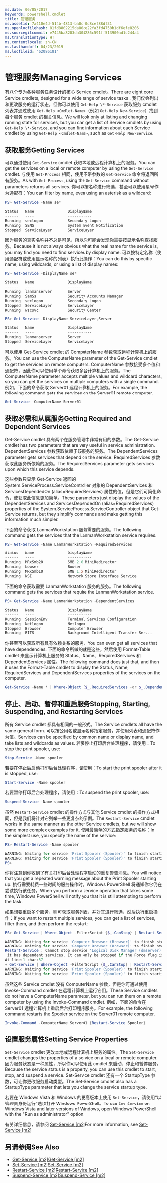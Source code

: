 ```yaml
---
ms.date: 06/05/2017
keywords: powershell,cmdlet
title: 管理服务
ms.assetid: 7a410e4d-514b-4813-ba0c-0d8cef88df31
ms.openlocfilehash: 81fd8802215da80ce22fa3fd4750b1df6efe8206
ms.sourcegitcommit: e7445ba8203da304286c591ff513900ad1c244a4
ms.translationtype: HT
ms.contentlocale: zh-CN
ms.lasthandoff: 04/23/2019
ms.locfileid: "62086181"
---
```

# <a name="managing-services"></a><span data-ttu-id="73487-103">管理服务</span><span class="sxs-lookup"><span data-stu-id="73487-103">Managing Services</span></span>

<span data-ttu-id="73487-104">有八个专为各种服务任务设计的核心 Service cmdlet。</span><span class="sxs-lookup"><span data-stu-id="73487-104">There are eight core Service cmdlets, designed for a wide range of service tasks .</span></span> <span data-ttu-id="73487-105">我们仅会列出和更改服务的运行状态，但你可以使用 `Get-Help \*-Service` 获取服务 cmdlet 列表并通过使用 `Get-Help <Cmdlet-Name>`（例如 `Get-Help New-Service`）找到每个服务 cmdlet 的相关信息。</span><span class="sxs-lookup"><span data-stu-id="73487-105">We will look only at listing and changing running state for services, but you can get a list of Service cmdlets by using `Get-Help \*-Service`, and you can find information about each Service cmdlet by using `Get-Help <Cmdlet-Name>`, such as `Get-Help New-Service`.</span></span>

## <a name="getting-services"></a><span data-ttu-id="73487-106">获取服务</span><span class="sxs-lookup"><span data-stu-id="73487-106">Getting Services</span></span>

<span data-ttu-id="73487-107">可以通过使用 `Get-Service` cmdlet 获取本地或远程计算机上的服务。</span><span class="sxs-lookup"><span data-stu-id="73487-107">You can get the services on a local or remote computer by using the `Get-Service` cmdlet.</span></span> <span data-ttu-id="73487-108">与使用 `Get-Process` 相同，使用不带参数的 `Get-Service` 命令将返回所有服务。</span><span class="sxs-lookup"><span data-stu-id="73487-108">As with `Get-Process`, using the `Get-Service` command without parameters returns all services.</span></span> <span data-ttu-id="73487-109">你可以按名称进行筛选，甚至可以使用星号作为通配符：</span><span class="sxs-lookup"><span data-stu-id="73487-109">You can filter by name, even using an asterisk as a wildcard:</span></span>

```powershell
PS> Get-Service -Name se*

Status   Name               DisplayName
------   ----               -----------
Running  seclogon           Secondary Logon
Running  SENS               System Event Notification
Stopped  ServiceLayer       ServiceLayer
```

<span data-ttu-id="73487-110">因为服务的真实名称并不总是可见，所以你可能会发现你需要按显示名称查找服务。</span><span class="sxs-lookup"><span data-stu-id="73487-110">Because it is not always obvious what the real name for the service is, you may find you need to find services by display name.</span></span> <span data-ttu-id="73487-111">可以按特定名称（使用通配符或使用显示名称的列表）执行此操作：</span><span class="sxs-lookup"><span data-stu-id="73487-111">You can do this by specific name, using wildcards, or using a list of display names:</span></span>

```powershell
PS> Get-Service -DisplayName se*

Status   Name               DisplayName
------   ----               -----------
Running  lanmanserver       Server
Running  SamSs              Security Accounts Manager
Running  seclogon           Secondary Logon
Stopped  ServiceLayer       ServiceLayer
Running  wscsvc             Security Center

PS> Get-Service -DisplayName ServiceLayer,Server

Status   Name               DisplayName
------   ----               -----------
Running  lanmanserver       Server
Stopped  ServiceLayer       ServiceLayer
```

<span data-ttu-id="73487-112">可以使用 Get-Service cmdlet 的 ComputerName 参数获取远程计算机上的服务。</span><span class="sxs-lookup"><span data-stu-id="73487-112">You can use the ComputerName parameter of the Get-Service cmdlet to get the services on remote computers.</span></span> <span data-ttu-id="73487-113">ComputerName 参数接受多个值和通配符，因此你可以使用单个命令获取多台计算机上的服务。</span><span class="sxs-lookup"><span data-stu-id="73487-113">The ComputerName parameter accepts multiple values and wildcard characters, so you can get the services on multiple computers with a single command.</span></span> <span data-ttu-id="73487-114">例如，下面的命令获取 Server01 远程计算机上的服务。</span><span class="sxs-lookup"><span data-stu-id="73487-114">For example, the following command gets the services on the Server01 remote computer.</span></span>

```powershell
Get-Service -ComputerName Server01
```

## <a name="getting-required-and-dependent-services"></a><span data-ttu-id="73487-115">获取必需和从属服务</span><span class="sxs-lookup"><span data-stu-id="73487-115">Getting Required and Dependent Services</span></span>

<span data-ttu-id="73487-116">Get-Service cmdlet 具有两个在服务管理中非常有用的参数。</span><span class="sxs-lookup"><span data-stu-id="73487-116">The Get-Service cmdlet has two parameters that are very useful in service administration.</span></span> <span data-ttu-id="73487-117">DependentServices 参数获取依赖于该服务的服务。</span><span class="sxs-lookup"><span data-stu-id="73487-117">The DependentServices parameter gets services that depend on the service.</span></span> <span data-ttu-id="73487-118">RequiredServices 参数获取此服务所依赖的服务。</span><span class="sxs-lookup"><span data-stu-id="73487-118">The RequiredServices parameter gets services upon which this service depends.</span></span>

<span data-ttu-id="73487-119">这些参数只显示 Get-Service 返回的 System.ServiceProcess.ServiceController 对象的 DependentServices 和 ServicesDependedOn (alias=RequiredServices) 属性的值，但是它们可简化命令，使获取此信息更加简单。</span><span class="sxs-lookup"><span data-stu-id="73487-119">These parameters just display the values of the DependentServices and ServicesDependedOn (alias=RequiredServices) properties of the System.ServiceProcess.ServiceController object that Get-Service returns, but they simplify commands and make getting this information much simpler.</span></span>

<span data-ttu-id="73487-120">下面的命令获取 LanmanWorkstation 服务需要的服务。</span><span class="sxs-lookup"><span data-stu-id="73487-120">The following command gets the services that the LanmanWorkstation service requires.</span></span>

```powershell
PS> Get-Service -Name LanmanWorkstation -RequiredServices

Status   Name               DisplayName
------   ----               -----------
Running  MRxSmb20           SMB 2.0 MiniRedirector
Running  bowser             Bowser
Running  MRxSmb10           SMB 1.x MiniRedirector
Running  NSI                Network Store Interface Service
```

<span data-ttu-id="73487-121">下面的命令获取需要 LanmanWorkstation 服务的服务。</span><span class="sxs-lookup"><span data-stu-id="73487-121">The following command gets the services that require the LanmanWorkstation service.</span></span>

```powershell
PS> Get-Service -Name LanmanWorkstation -DependentServices

Status   Name               DisplayName
------   ----               -----------
Running  SessionEnv         Terminal Services Configuration
Running  Netlogon           Netlogon
Stopped  Browser            Computer Browser
Running  BITS               Background Intelligent Transfer Ser...
```

<span data-ttu-id="73487-122">你甚至可以获取所有具有依赖关系的服务。</span><span class="sxs-lookup"><span data-stu-id="73487-122">You can even get all services that have dependencies.</span></span> <span data-ttu-id="73487-123">下面的命令所做的就是这些，然后使用 Format-Table cmdlet 来显示计算机上服务的 Status、Name、RequiredServices 和 DependentServices 属性。</span><span class="sxs-lookup"><span data-stu-id="73487-123">The following command does just that, and then it uses the Format-Table cmdlet to display the Status, Name, RequiredServices and DependentServices properties of the services on the computer.</span></span>

```powershell
Get-Service -Name * | Where-Object {$_.RequiredServices -or $_.DependentServices} | Format-Table -Property Status, Name, RequiredServices, DependentServices -auto
```

## <a name="stopping-starting-suspending-and-restarting-services"></a><span data-ttu-id="73487-124">停止、启动、暂停和重启服务</span><span class="sxs-lookup"><span data-stu-id="73487-124">Stopping, Starting, Suspending, and Restarting Services</span></span>

<span data-ttu-id="73487-125">所有 Service cmdlet 都具有相同的一般形式。</span><span class="sxs-lookup"><span data-stu-id="73487-125">The Service cmdlets all have the same general form.</span></span> <span data-ttu-id="73487-126">可以按公用名或显示名称指定服务，并使用列表和通配符作为值。</span><span class="sxs-lookup"><span data-stu-id="73487-126">Services can be specified by common name or display name, and take lists and wildcards as values.</span></span> <span data-ttu-id="73487-127">若要停止打印后台处理程序，请使用：</span><span class="sxs-lookup"><span data-stu-id="73487-127">To stop the print spooler, use:</span></span>

```powershell
Stop-Service -Name spooler
```

<span data-ttu-id="73487-128">若要在停止后启动打印后台处理程序，请使用：</span><span class="sxs-lookup"><span data-stu-id="73487-128">To start the print spooler after it is stopped, use:</span></span>

```powershell
Start-Service -Name spooler
```

<span data-ttu-id="73487-129">若要暂停打印后台处理程序，请使用：</span><span class="sxs-lookup"><span data-stu-id="73487-129">To suspend the print spooler, use:</span></span>

```powershell
Suspend-Service -Name spooler
```

<span data-ttu-id="73487-130">虽然 `Restart-Service` cmdlet 的操作方式与其他 Service cmdlet 的操作方式相同，但是我们将针对它列举一些更复杂的示例。</span><span class="sxs-lookup"><span data-stu-id="73487-130">The `Restart-Service` cmdlet works in the same manner as the other Service cmdlets, but we will show some more complex examples for it.</span></span> <span data-ttu-id="73487-131">使用最简单的方式指定服务的名称：</span><span class="sxs-lookup"><span data-stu-id="73487-131">In the simplest use, you specify the name of the service:</span></span>

```powershell
PS> Restart-Service -Name spooler

WARNING: Waiting for service 'Print Spooler (Spooler)' to finish starting...
WARNING: Waiting for service 'Print Spooler (Spooler)' to finish starting...
PS>
```

<span data-ttu-id="73487-132">你将注意到你收到了有关打印后台处理程序启动的重复警告消息。</span><span class="sxs-lookup"><span data-stu-id="73487-132">You will notice that you get a repeated warning message about the Print Spooler starting up.</span></span> <span data-ttu-id="73487-133">执行需要耗费一些时间的服务操作时，Windows PowerShell 将通知你它仍在尝试执行该任务。</span><span class="sxs-lookup"><span data-stu-id="73487-133">When you perform a service operation that takes some time, Windows PowerShell will notify you that it is still attempting to perform the task.</span></span>

<span data-ttu-id="73487-134">如果想要重启多个服务，则可获取服务列表，并对其进行筛选，然后执行重启操作：</span><span class="sxs-lookup"><span data-stu-id="73487-134">If you want to restart multiple services, you can get a list of services, filter them, and then perform the restart:</span></span>

```powershell
PS> Get-Service | Where-Object -FilterScript {$_.CanStop} | Restart-Service

WARNING: Waiting for service 'Computer Browser (Browser)' to finish stopping...
WARNING: Waiting for service 'Computer Browser (Browser)' to finish stopping...
Restart-Service : Cannot stop service 'Logical Disk Manager (dmserver)' because
 it has dependent services. It can only be stopped if the Force flag is set.
At line:1 char:57
+ Get-Service | Where-Object -FilterScript {$_.CanStop} | Restart-Service <<<<
WARNING: Waiting for service 'Print Spooler (Spooler)' to finish starting...
WARNING: Waiting for service 'Print Spooler (Spooler)' to finish starting...
```

<span data-ttu-id="73487-135">虽然这些 Service cmdlet 没有 ComputerName 参数，但是你可通过使用 Invoke-Command cmdlet 在远程计算机上运行它们。</span><span class="sxs-lookup"><span data-stu-id="73487-135">These Service cmdlets do not have a ComputerName parameter, but you can run them on a remote computer by using the Invoke-Command cmdlet.</span></span> <span data-ttu-id="73487-136">例如，下面的命令在 Server01 远程计算机上重启后台打印程序服务。</span><span class="sxs-lookup"><span data-stu-id="73487-136">For example, the following command restarts the Spooler service on the Server01 remote computer.</span></span>

```powershell
Invoke-Command -ComputerName Server01 {Restart-Service Spooler}
```

## <a name="setting-service-properties"></a><span data-ttu-id="73487-137">设置服务属性</span><span class="sxs-lookup"><span data-stu-id="73487-137">Setting Service Properties</span></span>

<span data-ttu-id="73487-138">`Set-Service` cmdlet 更改本地或远程计算机上服务的属性。</span><span class="sxs-lookup"><span data-stu-id="73487-138">The `Set-Service` cmdlet changes the properties of a service on a local or remote computer.</span></span> <span data-ttu-id="73487-139">因为服务状态是一种属性，所以你可以使用此 cmdlet 来启动、停止和暂停服务。</span><span class="sxs-lookup"><span data-stu-id="73487-139">Because the service status is a property, you can use this cmdlet to start, stop, and suspend a service.</span></span>
<span data-ttu-id="73487-140">Set-Service cmdlet 还有一个 StartupType 参数，可让你更改服务启动类型。</span><span class="sxs-lookup"><span data-stu-id="73487-140">The Set-Service cmdlet also has a StartupType parameter that lets you change the service startup type.</span></span>

<span data-ttu-id="73487-141">若要在 Windows Vista 和 Windows 的更高版本上使用 `Set-Service`，请使用“以管理员身份运行”选项打开 Windows PowerShell。</span><span class="sxs-lookup"><span data-stu-id="73487-141">To use `Set-Service` on Windows Vista and later versions of Windows, open Windows PowerShell with the "Run as administrator" option.</span></span>

<span data-ttu-id="73487-142">有关详细信息，请参阅 [Set-Service [m2]](https://technet.microsoft.com/library/b71e29ed-372b-4e32-a4b7-5eb6216e56c3)</span><span class="sxs-lookup"><span data-stu-id="73487-142">For more information, see [Set-Service [m2]](https://technet.microsoft.com/library/b71e29ed-372b-4e32-a4b7-5eb6216e56c3)</span></span>

## <a name="see-also"></a><span data-ttu-id="73487-143">另请参阅</span><span class="sxs-lookup"><span data-stu-id="73487-143">See Also</span></span>

- <span data-ttu-id="73487-144">[Get-Service [m2]](https://technet.microsoft.com/en-us/library/0a09cb22-0a1c-4a79-9851-4e53075f9cf6)</span><span class="sxs-lookup"><span data-stu-id="73487-144">[Get-Service [m2]](https://technet.microsoft.com/en-us/library/0a09cb22-0a1c-4a79-9851-4e53075f9cf6)</span></span>
- <span data-ttu-id="73487-145">[Set-Service [m2]](https://technet.microsoft.com/library/b71e29ed-372b-4e32-a4b7-5eb6216e56c3)</span><span class="sxs-lookup"><span data-stu-id="73487-145">[Set-Service [m2]](https://technet.microsoft.com/library/b71e29ed-372b-4e32-a4b7-5eb6216e56c3)</span></span>
- <span data-ttu-id="73487-146">[Restart-Service [m2]](https://technet.microsoft.com/en-us/library/45acf50d-2277-4523-baf7-ce7ced977d0f)</span><span class="sxs-lookup"><span data-stu-id="73487-146">[Restart-Service [m2]](https://technet.microsoft.com/en-us/library/45acf50d-2277-4523-baf7-ce7ced977d0f)</span></span>
- <span data-ttu-id="73487-147">[Suspend-Service [m2]](https://technet.microsoft.com/en-us/library/c8492b87-0e21-4faf-8054-3c83c2ec2826)</span><span class="sxs-lookup"><span data-stu-id="73487-147">[Suspend-Service [m2]](https://technet.microsoft.com/en-us/library/c8492b87-0e21-4faf-8054-3c83c2ec2826)</span></span>